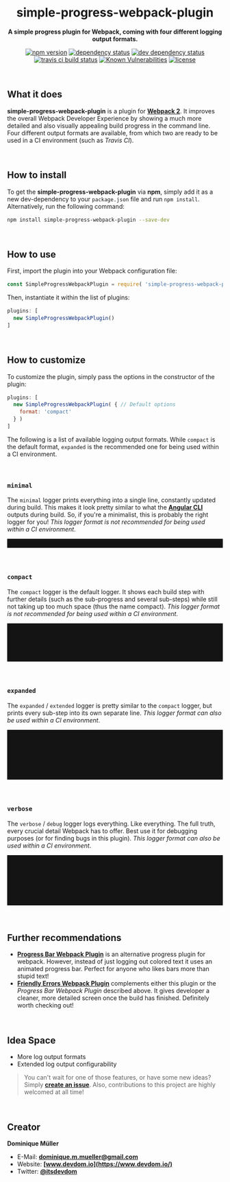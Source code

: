 <div align="center">

# simple-progress-webpack-plugin

**A simple progress plugin for Webpack, coming with four different logging output formats.**

[![npm version](https://img.shields.io/npm/v/simple-progress-webpack-plugin.svg?maxAge=3600&style=flat)](https://www.npmjs.com/package/simple-progress-webpack-plugin)
[![dependency status](https://img.shields.io/david/dominique-mueller/simple-progress-webpack-plugin.svg?maxAge=3600&style=flat)](https://david-dm.org/dominique-mueller/simple-progress-webpack-plugin)
[![dev dependency status](https://img.shields.io/david/dev/dominique-mueller/simple-progress-webpack-plugin.svg?maxAge=3600&style=flat)](https://david-dm.org/dominique-mueller/simple-progress-webpack-plugin?type=dev)
[![travis ci build status](https://img.shields.io/travis/dominique-mueller/simple-progress-webpack-plugin/master.svg?maxAge=3600&style=flat)](https://travis-ci.org/dominique-mueller/simple-progress-webpack-plugin)
[![Known Vulnerabilities](https://snyk.io/test/github/dominique-mueller/simple-progress-webpack-plugin/badge.svg)](https://snyk.io/test/github/dominique-mueller/simple-progress-webpack-plugin)
[![license](https://img.shields.io/npm/l/simple-progress-webpack-plugin.svg?maxAge=3600&style=flat)](https://github.com/dominique-mueller/simple-progress-webpack-plugin/LICENSE)

</div>

<br>

## What it does

**simple-progress-webpack-plugin** is a plugin for **[Webpack 2](https://webpack.js.org/)**. It improves the overall Webpack Developer
Experience by showing a much more detailed and also visually appealing build progress in the command line. Four different output formats are
available, from which two are ready to be used in a CI environment (such as *Travis CI*).

<br>

## How to install

To get the **simple-progress-webpack-plugin** via **npm**, simply add it as a new dev-dependency to your `package.json` file and run `npm
install`. Alternatively, run the following command:

``` bash
npm install simple-progress-webpack-plugin --save-dev
```

<br>

## How to use

First, import the plugin into your Webpack configuration file:

``` javascript
const SimpleProgressWebpackPlugin = require( 'simple-progress-webpack-plugin' );
```

Then, instantiate it within the list of plugins:

``` javascript
plugins: [
  new SimpleProgressWebpackPlugin()
]
```

<br>

## How to customize

To customize the plugin, simply pass the options in the constructor of the plugin:

``` javascript
plugins: [
  new SimpleProgressWebpackPlugin( { // Default options
    format: 'compact'
  } )
]
```

The following is a list of available logging output formats. While `compact` is the default format, `expanded` is the recommended one for
being used within a CI environment.

<br>

### `minimal`

The `minimal` logger prints everything into a single line, constantly updated during build. This makes it look pretty similar to what the
**[Angular CLI](https://github.com/angular/angular-cli)** outputs during build. So, if you're a minimalist, this is probably the right
logger for you! *This logger format is not recommended for being used within a CI environment*.

![Minimal Logger Preview GIF](/docs/minimal-logger-preview.gif?raw=true)

<br>

### `compact`

The `compact` logger is the default logger. It shows each build step with further details (such as the sub-progress and several sub-steps)
while still not taking up too much space (thus the name compact). *This logger format is not recommended for being used within a CI
environment*.

![Compact Logger Preview GIF](/docs/compact-logger-preview.gif?raw=true)

<br>

### `expanded`

The `expanded` / `extended` logger is pretty similar to the `compact` logger, but prints every sub-step into its own separate line. *This
logger format can also be used within a CI environment*.

![Expanded Logger Preview GIF](/docs/expanded-logger-preview.gif?raw=true)

<br>

### `verbose`

The `verbose` / `debug` logger logs everything. Like everything. The full truth, every crucial detail Webpack has to offer. Best use it for
debugging purposes (or for finding bugs in this plugin). *This logger format can also be used within a CI environment*.

![Verbose Logger Preview GIF](/docs/verbose-logger-preview.gif?raw=true)

<br>

## Further recommendations

- **[Progress Bar Webpack Plugin](https://github.com/clessg/progress-bar-webpack-plugin)** is an alternative progress plugin for webpack.
However, instead of just logging out colored text it uses an animated progress bar. Perfect for anyone who likes bars more than stupid text!
- **[Friendly Errors Webpack Plugin](https://github.com/geowarin/friendly-errors-webpack-plugin)** complements either this plugin or the
*Progress Bar Webpack Plugin* described above. It gives developer a cleaner, more detailed screen once the build has finished. Definitely
worth checking out!

<br>

## Idea Space

- More log output formats
- Extended log output configurability

> You can't wait for one of those features, or have some new ideas?<br>Simply **[create an issue](https://github.com/dominique-mueller/simple-progress-webpack-plugin/issues/new)**. Also, contributions to this project are highly welcomed at all time!

<br>

## Creator

**Dominique Müller**

- E-Mail: **[dominique.m.mueller@gmail.com](mailto:dominique.m.mueller@gmail.com)**
- Website: **[www.devdom.io](https://www.devdom.io/)**
- Twitter: **[@itsdevdom](https://twitter.com/itsdevdom)**
